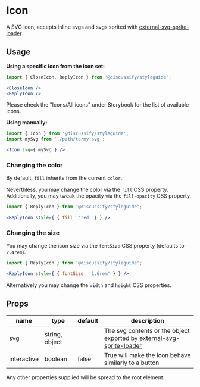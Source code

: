 # Icon

A SVG icon, accepts inline svgs and svgs sprited with [external-svg-sprite-loader](https://github.com/Karify/external-svg-sprite-loader).

## Usage

**Using a specific icon from the icon set:**

```jsx
import { CloseIcon, ReplyIcon } from '@discussify/styleguide';

<CloseIcon />
<ReplyIcon />
```

Please check the "Icons/All icons" under Storybook for the list of available icons.

**Using manually:**

```jsx
import { Icon } from '@discussify/styleguide';
import mySvg from './path/to/my.svg';

<Icon svg={ mySvg } />
```

### Changing the color

By default, `fill` inherits from the current `color`.

Neverthless, you may change the color via the `fill` CSS property.
Additionally, you may tweak the opacity via the `fill-opacity` CSS property.

```jsx
import { ReplyIcon } from '@discussify/styleguide';

<ReplyIcon style={ { fill: 'red' } } />

```
### Changing the size

You may change the icon size via the `fontSize` CSS property (defaults to `2.4rem`).

```jsx
import { ReplyIcon } from '@discussify/styleguide';

<ReplyIcon style={ { fontSize: '1.6rem' } } />
```

Alternatively you may change the `width` and `height` CSS properties.

## Props

| name | type | default | description |
| ---- | ---- | ------- | ----------- |
| svg | string, object | | The svg contents or the object exported by [external-svg-sprite-loader](https://github.com/Karify/external-svg-sprite-loader) |
| interactive | boolean | false | True will make the icon behave similarly to a button |

Any other properties supplied will be spread to the root element.

